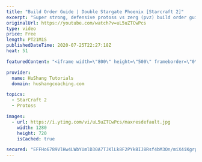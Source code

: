 ```yaml
---
title: "Build Order Guide | Double Stargate Phoenix [Starcraft 2]"
excerpt: "Super strong, defensive protoss vs zerg (pvz) build order guide. This opening is going to give you incredible map control over zerg in the mid-game, letting you scout exactly what is coming your way and making it easy to feel in control of the game. This build also completely owns mutalisk transitions"
originalUrl: https://youtube.com/watch?v=uL5uZTCwPcs
type: video
price: Free
length: PT21M1S
publishedDateTime: 2020-07-25T22:27:18Z
heat: 51

featuredContent: "<iframe width=\"800\" height=\"500\" frameborder=\"0\" src=\"https://www.youtube.com/embed/uL5uZTCwPcs\" allow=\"accelerometer; autoplay; encrypted-media; gyroscope; picture-in-picture\" allowfullscreen></iframe>"

provider:
  name: HuShang Tutorials
  domain: hushangcoaching.com

topics:
  - StarCraft 2
  - Protoss

images:
  - url: https://i.ytimg.com/vi/uL5uZTCwPcs/maxresdefault.jpg
    width: 1280
    height: 720
    isCached: true

secured: "EFFHo6789VlHw4LWbYUmlD30A7TJKlLk8F2PYkBIJ8Rsf4bM3On/miX4iKgrpKqX4wcQ9tihX2svsJenLxzeYdgr9rCBNXHDv7nGSIMoFfaZGQt/YuAejMopsmj5KqcNnzDamO5Bp5b3mPGaAp7LLJyGgQPdQLXNF0+77u8J1OI5ZC0JC6Gw/A5XQoPK6EifBPKs/6Z+92r+JzzdUf6WFPO8u9JJCZ4QBQkv+wk8/7czPn9EJCoxeGPDp4qm5dsz8tPfcRvfHxSSVvgEWTshTnB8DZsjw1INRiyyxYR1s1cusCj4nZK6QZ564px6IgOBhIkVqyEP4QIXsxYmSChMxycq7r5/DoVDAvU+ekLWN/1PbZs7UXi9/YL49UxNgUOlrJZaYfvX+H0cBRG0gZ/AcqPRDUrMxPF43G1A9IW05aY=;x74JTJSCRtaAS1TdX6GQqQ=="
---
```


